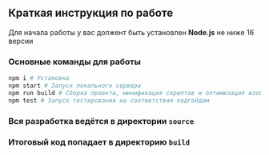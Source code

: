 ## Краткая инструкция по работе

Для начала работы у вас должент быть установлен **Node.js** не ниже 16 версии

### Основные команды для работы

```bash
npm i # Установка
npm start # Запуск локального сервера
npm run build # Сборка проекта, минификация скриптов и оптимизация изображений перед деплоем на прод
npm test # Запуск тестирования на соответствия кодгайдам
```

### Вся разработка ведётся в директории `source`

### Итоговый код попадает в директорию `build`
